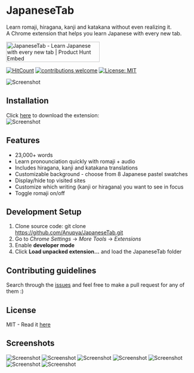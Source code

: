# JapaneseTab

Learn romaji, hiragana, kanji and katakana without even realizing it. <br >
A Chrome extension that helps you learn Japanese with every new tab. 

<a href="https://www.producthunt.com/posts/japanesetab?utm_source=badge-featured&utm_medium=badge&utm_souce=badge-japanesetab" target="_blank"><img src="https://api.producthunt.com/widgets/embed-image/v1/featured.svg?post_id=146583&theme=light" alt="JapaneseTab - Learn Japanese with every new tab | Product Hunt Embed" style="width: 250px; height: 54px;" width="250px" height="54px" /></a>

[![HitCount](https://hitcounter.pythonanywhere.com/count/tag.svg?url=https%3A%2F%2Fgithub.com%2FAnupya%2FJapaneseTab)](https://hitcounter.pythonanywhere.com/count/tag.svg?url=https%3A%2F%2Fgithub.com%2FAnupya%2FJapaneseTab) [![contributions welcome](https://img.shields.io/badge/contributions-welcome-brightgreen.svg?style=flat)](https://github.com/dwyl/esta/issues) [![License: MIT](https://img.shields.io/badge/License-MIT-yellow.svg)](https://opensource.org/licenses/MIT)


![Screenshot](https://github.com/Anupya/JapTab/blob/master/logotitlesmaller.png)


## Installation
 Click [here](https://chrome.google.com/webstore/detail/japanesetab/jndamehabjcbgopalgabjpplldmjnnfn) to download the extension: <br />
 ![Screenshot](http://static1.squarespace.com/static/4f5810d9e4b0ebbf0a1507a6/546cff26e4b08897ae07e062/55b2a832e4b051ab94b88fde/1440437069496/?format=1000w)
 
  ## Features
 - 23,000+ words
 - Learn pronounciation quickly with romaji + audio
 - Includes hiragana, kanji and katakana translations
 - Customizable background - choose from 8 Japanese pastel swatches
 - Display/hide top visited sites
 - Customize which writing (kanji or hiragana) you want to see in focus
 - Toggle romaji on/off

 ## Development Setup
 
 1. Clone source code: git clone https://github.com/Anupya/JapaneseTab.git
 2. Go to *Chrome Settings* -> *More Tools* -> *Extensions*
 3. Enable **developer mode**
 4. Click **Load unpacked extension...** and load the JapaneseTab folder
 
 ## Contributing guidelines
 
 Search through the [issues](https://github.com/Anupya/JapaneseTab/issues) and feel free to make a pull request for any of them :)
 
## License

MIT - Read it [here](https://github.com/Anupya/JapaneseTab/blob/master/LICENSE)

## Screenshots
![Screenshot](https://github.com/Anupya/JapaneseTab/blob/master/screenshot1.png)
![Screenshot](https://github.com/Anupya/JapaneseTab/blob/master/screenshot2.png)
![Screenshot](https://github.com/Anupya/JapaneseTab/blob/master/screenshot3.png)
![Screenshot](https://github.com/Anupya/JapaneseTab/blob/master/screenshot4.png)
![Screenshot](https://github.com/Anupya/JapaneseTab/blob/master/screenshot5.png)
![Screenshot](https://github.com/Anupya/JapaneseTab/blob/master/screenshot6.png)
![Screenshot](https://github.com/Anupya/JapaneseTab/blob/master/screenshot7.png)

